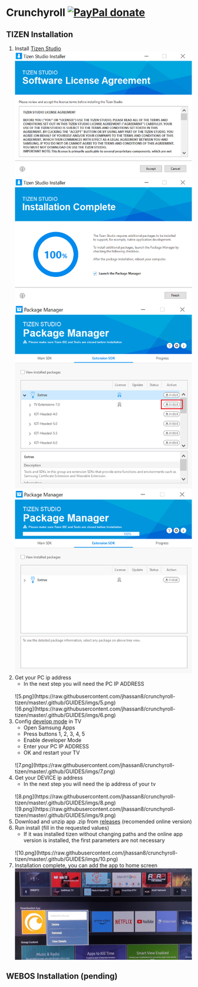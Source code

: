# Crunchyroll [![PayPal donate](https://www.paypalobjects.com/en_US/i/btn/btn_donate_SM.gif)](https://www.paypal.com/donate/?hosted_button_id=SLLWEKD6QD5UJ)

## TIZEN Installation

1. Install [Tizen Studio](https://developer.tizen.org/development/tizen-studio/download)
    <br />
    ![1.png](https://raw.githubusercontent.com/jhassan8/crunchyroll-tizen/master/.github/GUIDES/imgs/1.PNG)
    <br />
    ![2.png](https://raw.githubusercontent.com/jhassan8/crunchyroll-tizen/master/.github/GUIDES/imgs/2.PNG)
    <br />
    ![3.png](https://raw.githubusercontent.com/jhassan8/crunchyroll-tizen/master/.github/GUIDES/imgs/3.PNG)
    <br />
    ![4.png](https://raw.githubusercontent.com/jhassan8/crunchyroll-tizen/master/.github/GUIDES/imgs/4.PNG)
    <br />
2. Get your PC ip address
    - In the next step you will need the PC IP ADDRESS
    <br />
    ![5.png](https://raw.githubusercontent.com/jhassan8/crunchyroll-tizen/master/.github/GUIDES/imgs/5.png)
    <br />
    ![6.png](https://raw.githubusercontent.com/jhassan8/crunchyroll-tizen/master/.github/GUIDES/imgs/6.png)
    <br />
3. Config [develop mode](https://developer.samsung.com/smarttv/develop/getting-started/using-sdk/tv-device.html) in TV
    - Open Samsung Apps
    - Press buttons 1, 2, 3, 4, 5
    - Enable developer Mode
    - Enter your PC IP ADDRESS
    - OK and restart your TV
    <br />
    ![7.png](https://raw.githubusercontent.com/jhassan8/crunchyroll-tizen/master/.github/GUIDES/imgs/7.png)
    <br />
4. Get your DEVICE ip address
    - In the next step you will need the ip address of your tv
    <br />
    ![8.png](https://raw.githubusercontent.com/jhassan8/crunchyroll-tizen/master/.github/GUIDES/imgs/8.png)
    <br />
    ![9.png](https://raw.githubusercontent.com/jhassan8/crunchyroll-tizen/master/.github/GUIDES/imgs/9.png)
    <br />
5. Download and unzip app .zip from [releases](https://github.com/jhassan8/crunchyroll-tizen/releases) (recomended online version)
6. Run install (fill in the requested values)
    - If it was installed tizen without changing paths and the online app version is installed, the first parameters are not necessary
    <br />
    ![10.png](https://raw.githubusercontent.com/jhassan8/crunchyroll-tizen/master/.github/GUIDES/imgs/10.png)
    <br />
7. Installation complete, you can add the app to home screen
    <br />
    ![11.png](https://raw.githubusercontent.com/jhassan8/crunchyroll-tizen/master/.github/GUIDES/imgs/11.png)
    <br />

## WEBOS Installation (pending)

